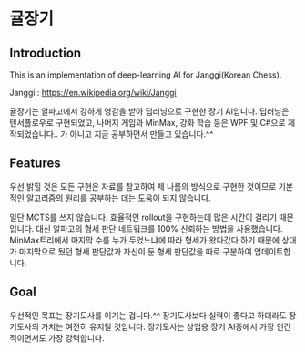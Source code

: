 # 귤장기

## Introduction
This is an implementation of deep-learning AI for Janggi(Korean Chess).

Janggi : https://en.wikipedia.org/wiki/Janggi

귤장기는 알파고에서 강하게 영감을 받아 딥러닝으로 구현한 장기 AI입니다. 딥러닝은 텐서플로우로 구현되었고, 나머지 게임과 MinMax, 강화 학습 등은 WPF 및 C#으로 제작되었습니다.. 가 아니고 지금 공부하면서 만들고 있습니다.^^

## Features

우선 밝힐 것은 모든 구현은 자료를 참고하여 제 나름의 방식으로 구현한 것이므로 기본적인 알고리즘의 원리를 공부하는 데는 도움이 되지 않습니다.

일단 MCTS를 쓰지 않습니다. 효율적인 rollout을 구현하는데 많은 시간이 걸리기 때문입니다. 대신 알파고의 형세 판단 네트워크를 100% 신뢰하는 방법을 사용했습니다. MinMax트리에서 마지막 수를 누가 두었느냐에 따라 형세가 왔다갔다 하기 때문에 상대가 마지막으로 뒀던 형세 판단값과 자신이 둔 형세 판단값을 따로 구분하여 업데이트합니다.

## Goal

우선적인 목표는 장기도사를 이기는 겁니다.^^ 장기도사보다 실력이 좋다고 하더라도 장기도사의 가치는 여전히 유지될 것입니다. 장기도사는 상업용 장기 AI중에서 가장 인간적이면서도 가장 강력합니다. 